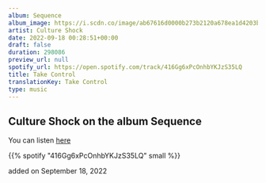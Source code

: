 ```yaml
---
album: Sequence
album_image: https://i.scdn.co/image/ab67616d0000b273b2120a678ea1d4203b215571
artist: Culture Shock
date: 2022-09-18 00:28:51+00:00
draft: false
duration: 298086
preview_url: null
spotify_url: https://open.spotify.com/track/416Gg6xPcOnhbYKJzS35LQ
title: Take Control
translationKey: Take Control
type: music
---
```


## Culture Shock on the album Sequence

You can listen [here](https://open.spotify.com/track/416Gg6xPcOnhbYKJzS35LQ)

{{% spotify "416Gg6xPcOnhbYKJzS35LQ" small %}}

added on September 18, 2022